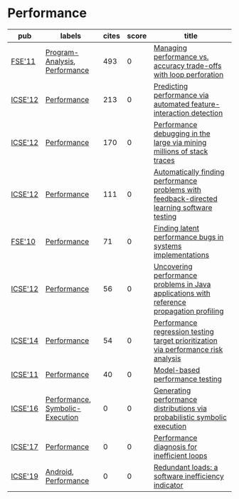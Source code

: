 # Performance

|pub|labels|cites|score|title|
|---|------|-----|-----|-----|
|[FSE'11](https://dblp.org/db/conf/sigsoft/fse2011.html)|[Program-Analysis](Program-Analysis.md), [Performance](Performance.md)|493|0|[Managing performance vs. accuracy trade-offs with loop perforation](https://scholar.google.com/scholar?q=Managing+performance+vs.+accuracy+trade-offs+with+loop+perforation)|
|[ICSE'12](https://dblp.org/db/conf/icse/icse2012.html)|[Performance](Performance.md)|213|0|[Predicting performance via automated feature-interaction detection](https://scholar.google.com/scholar?q=Predicting+performance+via+automated+feature-interaction+detection)|
|[ICSE'12](https://dblp.org/db/conf/icse/icse2012.html)|[Performance](Performance.md)|170|0|[Performance debugging in the large via mining millions of stack traces](https://scholar.google.com/scholar?q=Performance+debugging+in+the+large+via+mining+millions+of+stack+traces)|
|[ICSE'12](https://dblp.org/db/conf/icse/icse2012.html)|[Performance](Performance.md)|111|0|[Automatically finding performance problems with feedback-directed learning software testing](https://scholar.google.com/scholar?q=Automatically+finding+performance+problems+with+feedback-directed+learning+software+testing)|
|[FSE'10](https://dblp.org/db/conf/sigsoft/fse2010.html)|[Performance](Performance.md)|71|0|[Finding latent performance bugs in systems implementations](https://scholar.google.com/scholar?q=Finding+latent+performance+bugs+in+systems+implementations)|
|[ICSE'12](https://dblp.org/db/conf/icse/icse2012.html)|[Performance](Performance.md)|56|0|[Uncovering performance problems in Java applications with reference propagation profiling](https://scholar.google.com/scholar?q=Uncovering+performance+problems+in+Java+applications+with+reference+propagation+profiling)|
|[ICSE'14](https://dblp.org/db/conf/icse/icse2014.html)|[Performance](Performance.md)|54|0|[Performance regression testing target prioritization via performance risk analysis](https://scholar.google.com/scholar?q=Performance+regression+testing+target+prioritization+via+performance+risk+analysis)|
|[ICSE'11](https://dblp.org/db/conf/icse/icse2011.html)|[Performance](Performance.md)|40|0|[Model-based performance testing](https://scholar.google.com/scholar?q=Model-based+performance+testing)|
|[ICSE'16](https://dblp.org/db/conf/icse/icse2016.html)|[Performance](Performance.md), [Symbolic-Execution](Symbolic-Execution.md)|0|0|[Generating performance distributions via probabilistic symbolic execution](https://scholar.google.com/scholar?q=Generating+performance+distributions+via+probabilistic+symbolic+execution)|
|[ICSE'17](https://dblp.org/db/conf/icse/icse2017.html)|[Performance](Performance.md)|0|0|[Performance diagnosis for inefficient loops](https://scholar.google.com/scholar?q=Performance+diagnosis+for+inefficient+loops)|
|[ICSE'19](https://dblp.org/db/conf/icse/icse2019.html)|[Android](Android.md), [Performance](Performance.md)|0|0|[Redundant loads: a software inefficiency indicator](https://scholar.google.com/scholar?q=Redundant+loads%3A+a+software+inefficiency+indicator)|
